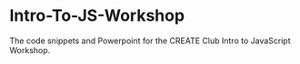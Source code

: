 # Intro-To-JS-Workshop
 The code snippets and Powerpoint for the CREATE Club Intro to JavaScript Workshop.
